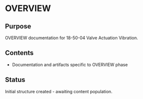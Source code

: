 # OVERVIEW

## Purpose
OVERVIEW documentation for 18-50-04 Valve Actuation Vibration.

## Contents
- Documentation and artifacts specific to OVERVIEW phase

## Status
Initial structure created - awaiting content population.
